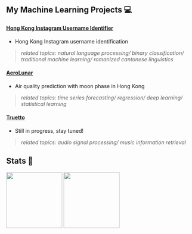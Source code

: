## My Machine Learning Projects 💻

#### [Hong Kong Instagram Username Identifier](https://github.com/kuntiniong/HK-Insta-Identifier) 
- Hong Kong Instagram username identification
> *related topics: natural language processing/ binary classification/ traditional machine learning/ romanized cantonese linguistics*

#### [AeroLunar](https://github.com/kuntiniong/AeroLunar) 
- Air quality prediction with moon phase in Hong Kong 
> *related topics: time series forecasting/ regression/ deep learning/ statistical learning*

#### [Truetto](https://github.com/kuntiniong/Truetto)
- Still in progress, stay tuned!
> *related topics: audio signal processing/ music information retrieval*

## Stats 👀

<span>
  <img height=150 align="center" src="https://github-readme-stats.vercel.app/api?username=kuntiniong&show_icons=true&theme=radical&card_width=250" />
</span>
<span>
  <img height=150 align="center" src="https://github-readme-stats.vercel.app/api/top-langs?username=kuntiniong&layout=compact&theme=radical&hide=jupyter%20notebook&card_width=230" />
</span>